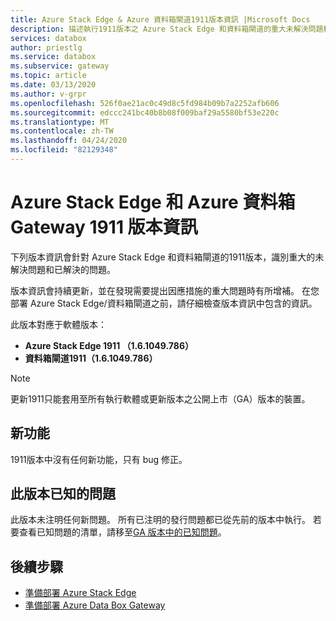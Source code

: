 ```yaml
---
title: Azure Stack Edge & Azure 資料箱閘道1911版本資訊 |Microsoft Docs
description: 描述執行1911版本之 Azure Stack Edge 和資料箱閘道的重大未解決問題和解決方法。
services: databox
author: priestlg
ms.service: databox
ms.subservice: gateway
ms.topic: article
ms.date: 03/13/2020
ms.author: v-grpr
ms.openlocfilehash: 526f0ae21ac0c49d8c5fd984b09b7a2252afb606
ms.sourcegitcommit: edccc241bc40b8b08f009baf29a5580bf53e220c
ms.translationtype: MT
ms.contentlocale: zh-TW
ms.lasthandoff: 04/24/2020
ms.locfileid: "82129348"
---
```

# <a name="azure-stack-edge-and-azure-data-box-gateway-1911-release-notes"></a>Azure Stack Edge 和 Azure 資料箱 Gateway 1911 版本資訊

下列版本資訊會針對 Azure Stack Edge 和資料箱閘道的1911版本，識別重大的未解決問題和已解決的問題。

版本資訊會持續更新，並在發現需要提出因應措施的重大問題時有所增補。 在您部署 Azure Stack Edge/資料箱閘道之前，請仔細檢查版本資訊中包含的資訊。

此版本對應于軟體版本：

- **Azure Stack Edge 1911 （1.6.1049.786）**
- **資料箱閘道1911（1.6.1049.786）**

> [!NOTE]
> 更新1911只能套用至所有執行軟體或更新版本之公開上市（GA）版本的裝置。

## <a name="whats-new"></a>新功能

1911版本中沒有任何新功能，只有 bug 修正。

## <a name="known-issues-in-this-release"></a>此版本已知的問題

此版本未注明任何新問題。 所有已注明的發行問題都已從先前的版本中執行。 若要查看已知問題的清單，請移至[GA 版本中的已知問題](data-box-gateway-release-notes.md#known-issues-in-ga-release)。

## <a name="next-steps"></a>後續步驟

- [準備部署 Azure Stack Edge](data-box-edge-deploy-prep.md)
- [準備部署 Azure Data Box Gateway](data-box-gateway-deploy-prep.md)
